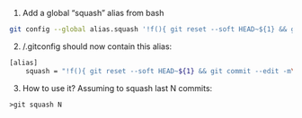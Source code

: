 1. Add a global “squash” alias from bash
```bash
git config --global alias.squash '!f(){ git reset --soft HEAD~${1} && git commit --edit -m"$(git log --format=%B --reverse HEAD..HEAD@{1})"; };f'
```
2. /.gitconfig should now contain this alias:
```bash
[alias]
    squash = "!f(){ git reset --soft HEAD~${1} && git commit --edit -m\"$(git log --format=%B --reverse HEAD..HEAD@{1})\"; };f"
```
3. How to use it? Assuming to squash last N commits:
```
>git squash N 
```  